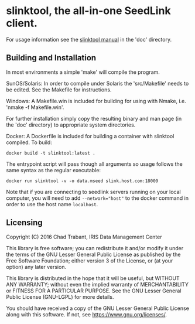 
# slinktool, the all-in-one SeedLink client.

For usage information see the [slinktool manual](doc/slinktool.md)
in the 'doc' directory.

## Building and Installation

In most environments a simple 'make' will compile the program.
 
SunOS/Solaris:
In order to compile under Solaris the 'src/Makefile' needs to be edited.
See the Makefile for instructions.

Windows:
A Makefile.win is included for building for using with Nmake, i.e.
'nmake -f Makefile.win'.
 
For further installation simply copy the resulting binary and man page
(in the 'doc' directory) to appropriate system directories.

Docker:
A Dockerfile is included for building a container with slinktool compiled.
To build:
```
docker build -t slinktool:latest .
```
The entrypoint script will pass though all arguments so usage follows the same syntax as the regular executable:
```
docker run slinktool -v -o data.mseed slink.host.com:18000
```
Note that if you are connecting to seedlink servers running on your local computer, you will need to add `--network="host"` to the docker command in order to use the host name `localhost`.

## Licensing

Copyright (C) 2016 Chad Trabant, IRIS Data Management Center

This library is free software; you can redistribute it and/or modify
it under the terms of the GNU Lesser General Public License as
published by the Free Software Foundation; either version 3 of the
License, or (at your option) any later version.

This library is distributed in the hope that it will be useful, but
WITHOUT ANY WARRANTY; without even the implied warranty of
MERCHANTABILITY or FITNESS FOR A PARTICULAR PURPOSE.  See the GNU
Lesser General Public License (GNU-LGPL) for more details.

You should have received a copy of the GNU Lesser General Public
License along with this software.
If not, see <https://www.gnu.org/licenses/>.
